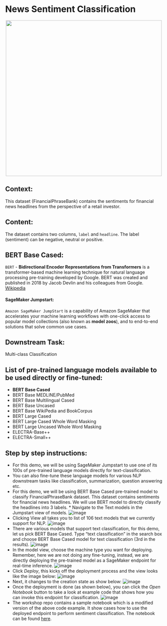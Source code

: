 # News Sentiment Classification
<p align="center"><img width="500" height="500" src="./img/news.png"></p>

## Context:
This dataset (FinancialPhraseBank) contains the sentiments for financial news headlines from the perspective of a retail investor.

## Content:
The dataset contains two columns, `label` and `headline`. The label (sentiment) can be negative, neutral or positive.

## BERT Base Cased:
`BERT` - **Bidirectional Encoder Representations from Transformers** is a transformer-based machine learning technique for natural language processing pre-training developed by Google. BERT was created and published in 2018 by Jacob Devlin and his colleagues from Google. [Wikipedia](https://en.wikipedia.org/wiki/BERT_(language_model))

#### SageMaker Jumpstart:
`Amazon SageMaker JumpStart` is a capability of Amazon SageMaker that accelerates your machine learning workflows with one-click access to popular model collections (also known as **model zoos**), and to end-to-end solutions that solve common use cases.

## Downstream Task:
Multi-class Classification 

## List of pre-trained language models available to be used directly or fine-tuned:
* **BERT Base Cased**
* BERT Base MEDLINE/PubMed	
* BERT Base Multilingual Cased	
* BERT Base Uncased	
* BERT Base WikiPedia and BookCorpus	
* BERT Large Cased
* BERT Large Cased Whole Word Masking	
* BERT Large Uncased Whole Word Masking	
* ELECTRA-Base++	
* ELECTRA-Small++	

## Step by step instructions:

   * For this demo, we will be using SageMaker Jumpstart to use one of its 100s of pre-trained language models directly for text-classification. 
   * You can also fine-tune these language models for various NLP downstream tasks like classification, summarization, question answering etc.
   * For this demo,  we will be using BERT Base Cased pre-trained model to classify FinancialPhraseBank dataset. This dataset contains sentiments for financial news headlines. We will use BERT model to directly classify the headlines into 3 labels.
    * Navigate to the Text models in the Jumpstart view of models.
    ![image](./img/image-1.png)
   * Clicking View all takes you to list of 106 text models that we currently support for NLP.
    ![image](./img/image-2.png)
   * There are various models that support text classification, for this demo, let us pick BERT Base Cased. Type “text classification” in the search box and choose BERT Base Cased model for text classification (3rd in the results).
    ![image](./img/image-3.png)
   * In the model view, choose the machine type you want for deploying. Remember, here we are not doing any fine-tuning, instead, we are directly deploying the pre-trained model as a SageMaker endpoint for real-time inference.
    ![image](./img/image-4.png)
   * Click *Deploy*, this kicks off the deployment process and the view looks like the image below:
    ![image](./img/image-5.png)
   * Next, it changes to the creation state as show below:
    ![image](./img/image-6.png)
   * Once the deployment is done (as shown below), you can click the *Open Notebook* button to take a look at example code that shows how you can invoke this endpoint for classification.
    ![image](./img/image-7.png)
   * The workshop repo contains a sample notebook which is a modified version of the above code example. It show cases how to use the deployed endpoint to perform sentiment classification. The notebook can be found [here](https://github.com/arunprsh/no-code-low-code/blob/main/finserv/language/news-sentiment-classification/make-prediction.ipynb).

